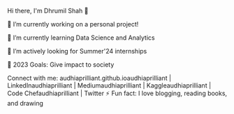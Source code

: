 Hi there, I'm Dhrumil Shah 👋

🔭 I’m currently working on a personal project!

🌱 I’m currently learning Data Science and Analytics 

👯 I’m actively looking for Summer'24 internships

🥅 2023 Goals: Give impact to society

Connect with me:
audhiaprilliant.github.ioaudhiaprilliant | LinkedInaudhiaprilliant | Mediumaudhiaprilliant | Kaggleaudhiaprilliant | Code Chefaudhiaprilliant | Twitter
⚡ Fun fact: I love blogging, reading books, and drawing





